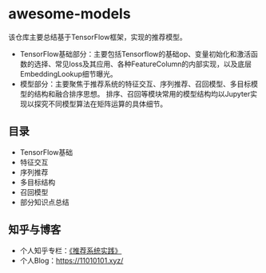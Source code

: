 # awesome-models

该仓库主要总结基于TensorFlow框架，实现的推荐模型。

- TensorFlow基础部分：主要包括Tensorflow的基础op、变量初始化和激活函数的选择、常见loss及其应用、各种FeatureColumn的内部实现，以及底层EmbeddingLookup细节曝光。
- 模型部分：主要聚焦于推荐系统的特征交互、序列推荐、召回模型、多目标模型的结构和融合排序思想。
排序、召回等模块常用的模型结构均以Jupyter实现以探究不同模型算法在矩阵运算的具体细节。


## 目录
- TensorFlow基础
- 特征交互
- 序列推荐
- 多目标结构
- 召回模型
- 部分知识点总结

## 知乎与博客
- 个人知乎专栏：[《推荐系统实践》](https://www.zhihu.com/column/c_1432753427968999424)
- 个人Blog：https://11010101.xyz/
